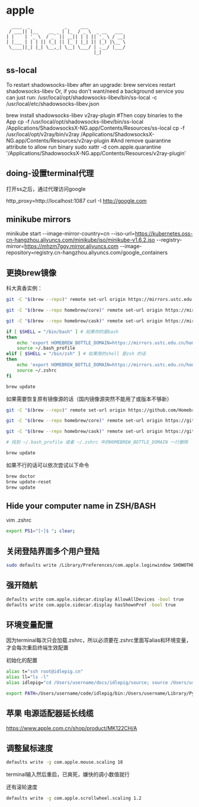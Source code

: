 # apple

```
  ____  _             _     ___              
 / ___|| |__    __ _ | |_  / _ \  _ __   ___ 
| |    | '_ \  / _` || __|| | | || '_ \ / __|
| |___ | | | || (_| || |_ | |_| || |_) |\__ \
 \____||_| |_| \__,_| \__| \___/ | .__/ |___/
                                 |_|         
```



## ss-local

To restart shadowsocks-libev after an upgrade:
  brew services restart shadowsocks-libev
Or, if you don't want/need a background service you can just run:
  /usr/local/opt/shadowsocks-libev/bin/ss-local -c /usr/local/etc/shadowsocks-libev.json


brew install shadowsocks-libev v2ray-plugin
#Then copy binaries to the App
cp -f /usr/local/opt/shadowsocks-libev/bin/ss-local  /Applications/ShadowsocksX-NG.app/Contents/Resources/ss-local
cp -f /usr/local/opt/v2ray/bin/v2ray  /Applications/ShadowsocksX-NG.app/Contents/Resources/v2ray-plugin
#And remove quarantine attribute to allow run binary
sudo xattr -d com.apple.quarantine '/Applications/ShadowsocksX-NG.app/Contents/Resources/v2ray-plugin'

## doing-设置terminal代理

打开ss之后，通过代理访问google

http_proxy=http://localhost:1087 curl -I http://google.com


## minikube mirrors

minikube start --image-mirror-country=cn   --iso-url=https://kubernetes.oss-cn-hangzhou.aliyuncs.com/minikube/iso/minikube-v1.6.2.iso  --registry-mirror=https://mhzm7ggy.mirror.aliyuncs.com  --image-repository=registry.cn-hangzhou.aliyuncs.com/google_containers






## 更换brew镜像

科大真香实例：

```bash
git -C "$(brew --repo)" remote set-url origin https://mirrors.ustc.edu.cn/brew.git

git -C "$(brew --repo homebrew/core)" remote set-url origin https://mirrors.ustc.edu.cn/homebrew-core.git

git -C "$(brew --repo homebrew/cask)" remote set-url origin https://mirrors.ustc.edu.cn/homebrew-cask.git

if [ $SHELL = "/bin/bash" ] # 如果你的是bash
then 
    echo 'export HOMEBREW_BOTTLE_DOMAIN=https://mirrors.ustc.edu.cn/homebrew-bottles/' >> ~/.bash_profile
    source ~/.bash_profile
elif [ $SHELL = "/bin/zsh" ] # 如果用的shell 是zsh 的话
then
    echo 'export HOMEBREW_BOTTLE_DOMAIN=https://mirrors.ustc.edu.cn/homebrew-bottles/' >> ~/.zshrc
    source ~/.zshrc
fi

brew update
```

如果需要恢复原有镜像源的话（国内镜像源突然不能用了或版本不够新）

```bash
git -C "$(brew --repo)" remote set-url origin https://github.com/Homebrew/brew.git

git -C "$(brew --repo homebrew/core)" remote set-url origin https://github.com/Homebrew/homebrew-core.git

git -C "$(brew --repo homebrew/cask)" remote set-url origin https://github.com/Homebrew/homebrew-cask.git

# 找到 ~/.bash_profile 或者 ~/.zshrc 中的HOMEBREW_BOTTLE_DOMAIN 一行删除

brew update
```

如果不行的话可以依次尝试以下命令

```bash
brew doctor
brew update-reset
brew update
```


## Hide your computer name in ZSH/BASH

vim .zshrc

```bash
export PS1="[~]$ "; clear;
```

## 关闭登陆界面多个用户登陆


```bash
sudo defaults write /Library/Preferences/com.apple.loginwindow SHOWOTHERUSERS_MANAGED -bool FALSE
```

## 强开随航

```bash
defaults write com.apple.sidecar.display AllowAllDevices -bool true
defaults write com.apple.sidecar.display hasShownPref -bool true
```

## 环境变量配置

因为terminal每次只会加载.zshrc，所以必须要在.zshrc里面写alias和环境变量，才会每次重启终端生效配置

初始化的配置

```bash
alias t="ssh root@idlepig.cn"
alias ll="ls -l"
alias idlepig="cd /Users/username/docs/idlepig/source; source /Users/username/code/idlepig/bin/activate"

export PATH=/Users/username/code/idlepig/bin:/Users/username/Library/Python/3.8/bin:$PATH
```



## 苹果 电源适配器延长线缆


https://www.apple.com.cn/shop/product/MK122CH/A


## 调整鼠标速度

```bash
defaults write -g com.apple.mouse.scaling 18
```

terminal输入然后重启，已爽死，嫌快的调小数值就行

还有滚轮速度

```bash
defaults write -g com.apple.scrollwheel.scaling 1.2
```



